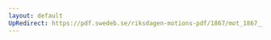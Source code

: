 ```yaml
---
layout: default
UpRedirect: https://pdf.swedeb.se/riksdagen-motions-pdf/1867/mot_1867__ak__00089/mot_1867__ak__00089_002.pdf
---
```

